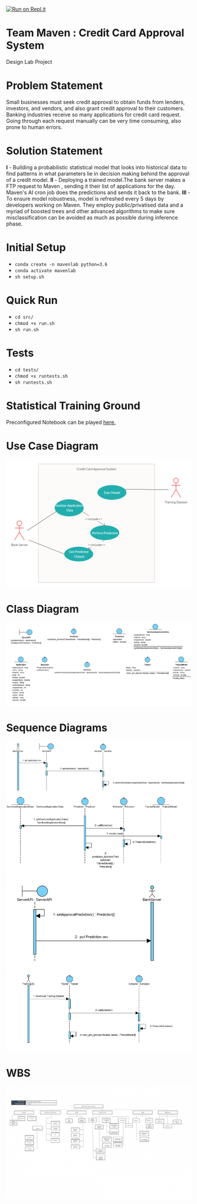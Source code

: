 [![Run on Repl.it](https://repl.it/badge/github/ucalyptus/DesignLabProject)](https://repl.it/github/ucalyptus/DesignLabProject)
# Team Maven : Credit Card Approval System
Design Lab Project 
# Problem Statement
Small businesses must seek credit approval to obtain funds from lenders, investors, and vendors, and also grant credit approval to their customers. Banking industries receive so many applications for credit card request. Going through each request manually can be very time consuming, also prone to human errors. 
# Solution Statement
**I** - Building a probabilistic statistical model that looks into historical data to find patterns in what parameters lie in decision making behind the approval of a credit model.
**II** - Deploying a trained model.The bank server makes a FTP request to Maven , sending it their list of applications for the day. Maven's AI cron job does the predictions and sends it back to the bank.
**III** - To ensure model robustness, model is refreshed every 5 days by developers working on Maven. They employ public/privatised data and a myriad of boosted trees and other advanced algorithms to make sure misclassification can be avoided as much as possible during inference phase. 

# Initial Setup
- `conda create -n mavenlab python=3.6`
- `conda activate mavenlab`
- `sh setup.sh`

# Quick Run
- `cd src/`
- `chmod +x run.sh`
- `sh run.sh`
# Tests
- `cd tests/`
- `chmod +x runtests.sh`
- `sh runtests.sh`

# Statistical Training Ground
Preconfigured Notebook can be played [here.](https://colab.research.google.com/drive/1bk8envVjTJP6UuSj83m3EVf3DWUkr-xt)

# Use Case Diagram
![](images/uc.png)

# Class Diagram
![](images/ClassDiagram.png)

# Sequence Diagrams
![Sanitizing the Data](images/SanitizingTheData.png)
![Performing Prediction](images/PerformingThePrediction.png)
![Get Predicted Output](images/GetPredictionOutput.png)
![Train Model](images/TrainModelMaven.png)

# WBS
![](images/WBS.png)
